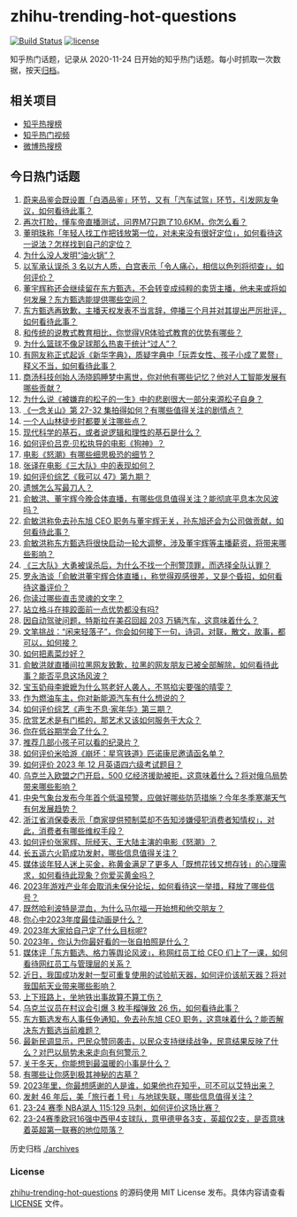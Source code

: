 # zhihu-trending-hot-questions

[![Build Status](https://github.com/justjavac/zhihu-trending-hot-questions/workflows/ci/badge.svg?branch=master)](https://github.com/justjavac/zhihu-trending-hot-questions/actions)
[![license](https://img.shields.io/github/license/justjavac/zhihu-trending-hot-questions)](https://github.com/justjavac/zhihu-trending-hot-questions/blob/master/LICENSE)

知乎热门话题，记录从 2020-11-24
日开始的知乎热门话题。每小时抓取一次数据，按天[归档](./archives)。

## 相关项目

- [知乎热搜榜](https://github.com/justjavac/zhihu-trending-top-search)
- [知乎热门视频](https://github.com/justjavac/zhihu-trending-hot-video)
- [微博热搜榜](https://github.com/justjavac/weibo-trending-hot-search)

## 今日热门话题

<!-- BEGIN -->
<!-- 最后更新时间 Sun Dec 17 2023 09:56:51 GMT+0800 (China Standard Time) -->

1. [蔚来品鉴会既设置「白酒品鉴」环节，又有「汽车试驾」环节，引发网友争议，如何看待此事？](https://www.zhihu.com/question/634980920)
1. [再次打脸，懂车帝直播测试，问界M7只跑了10.6KM，你怎么看？](https://www.zhihu.com/question/634950250)
1. [董明珠称「年轻人找工作把钱放第一位，对未来没有很好定位」，如何看待这一说法？怎样找到自己的定位？](https://www.zhihu.com/question/460116131)
1. [为什么没人发明“油火锅”？](https://www.zhihu.com/question/634457057)
1. [以军承认误杀 3 名以方人质，白宫表示「令人痛心，相信以色列将彻查」，如何评价？](https://www.zhihu.com/question/635167809)
1. [董宇辉称还会继续留在东方甄选，不会转变成纯粹的卖货主播，他未来或将如何发展？东方甄选能提供哪些空间？](https://www.zhihu.com/question/635234785)
1. [东方甄选再致歉，主播天权发表不当言辞，停播三个月并对其提出严厉批评，如何看待此事？](https://www.zhihu.com/question/635192906)
1. [和传统的说教式教育相比，你觉得VR体验式教育的优势有哪些？](https://www.zhihu.com/question/635207318)
1. [为什么篮球不像足球那么热衷于统计“过人”？](https://www.zhihu.com/question/634566270)
1. [有网友称正式起诉《新华字典》，质疑字典中「玩弄女性、孩子小成了累赘」释义不当，如何看待此事？](https://www.zhihu.com/question/635142295)
1. [商汤科技创始人汤晓鸥睡梦中离世，你对他有哪些记忆？他对人工智能发展有哪些贡献？](https://www.zhihu.com/question/635189787)
1. [为什么说《被嫌弃的松子的一生》中的悲剧很大一部分来源松子自身？](https://www.zhihu.com/question/534551718)
1. [《一念关山》第 27-32 集拍得如何？有哪些值得关注的剧情点？](https://www.zhihu.com/question/634691121)
1. [一个人山林徒步时都要关注哪些点？](https://www.zhihu.com/question/630771896)
1. [现代科学的基石，或者说逻辑和理性的基石是什么？](https://www.zhihu.com/question/541029773)
1. [如何评价吕克·贝松执导的电影《狗神》？](https://www.zhihu.com/question/634817344)
1. [电影《怒潮》有哪些细思极恐的细节？](https://www.zhihu.com/question/635039753)
1. [张译在电影《三大队》中的表现如何？](https://www.zhihu.com/question/634814356)
1. [如何评价综艺《我可以 47》第九期？](https://www.zhihu.com/question/635195824)
1. [遗憾怎么写最刀人？](https://www.zhihu.com/question/625604497)
1. [俞敏洪、董宇辉今晚合体直播，有哪些信息值得关注？能彻底平息本次风波吗？](https://www.zhihu.com/question/635225975)
1. [俞敏洪称免去孙东旭 CEO 职务与董宇辉无关，孙东旭还会为公司做贡献，如何看待此事？](https://www.zhihu.com/question/635233189)
1. [俞敏洪称东方甄选将很快启动一轮大调整，涉及董宇辉等主播薪资，将带来哪些影响？](https://www.zhihu.com/question/635252659)
1. [《三大队》大勇被误杀后，为什么不找一个刑警顶罪，而选择全队认罪？](https://www.zhihu.com/question/634216846)
1. [罗永浩谈「俞敏洪董宇辉合体直播」，称觉得观感很差，又是个昏招，如何看待这番评价？](https://www.zhihu.com/question/635250749)
1. [你读过哪些直击灵魂的文字？](https://www.zhihu.com/question/623411870)
1. [站立格斗在摔跤面前一点优势都没有吗?](https://www.zhihu.com/question/629239085)
1. [因自动驾驶问题，特斯拉在美召回超 203 万辆汽车，这意味着什么？](https://www.zhihu.com/question/634747580)
1. [文笔挑战：“闲来轻落子”，你会如何接下一句，诗词，对联，散文，故事，都可以，如何接？](https://www.zhihu.com/question/635197753)
1. [如何把素菜炒好？](https://www.zhihu.com/question/292059841)
1. [俞敏洪就直播间拉黑网友致歉，拉黑的网友朋友已被全部解除，如何看待此事？能否平息这场风波？](https://www.zhihu.com/question/635192077)
1. [宝玉奶母李嬷嬷为什么骂老好人袭人，不骂掐尖要强的晴雯？](https://www.zhihu.com/question/588826280)
1. [作为燃油车主，你对新能源汽车有什么想说的？](https://www.zhihu.com/question/633164767)
1. [如何评价综艺《声生不息·家年华》第三期？](https://www.zhihu.com/question/635155478)
1. [欣赏艺术是有门槛的，那艺术又该如何服务于大众？](https://www.zhihu.com/question/634215270)
1. [你在低谷期学会了什么？](https://www.zhihu.com/question/630363339)
1. [推荐几部小孩子可以看的纪录片？](https://www.zhihu.com/question/468884754)
1. [如何评价米哈游《崩坏：星穹铁道》匹诺康尼邀请函名单？](https://www.zhihu.com/question/635074212)
1. [如何评价 2023 年 12 月英语四六级考试题目？](https://www.zhihu.com/question/635155057)
1. [乌克兰入欧盟之门开启，500 亿经济援助被拒，这意味着什么？将对俄乌局势带来哪些影响？](https://www.zhihu.com/question/635141287)
1. [中央气象台发布今年首个低温预警，应做好哪些防范措施？今年冬季寒潮天气有何发展趋势？](https://www.zhihu.com/question/635147553)
1. [浙江省消保委表示「商家提供预制菜却不告知涉嫌侵犯消费者知情权」，对此，消费者有哪些维权手段？](https://www.zhihu.com/question/635034917)
1. [如何评价张家辉、阮经天、王大陆主演的电影《怒潮》？](https://www.zhihu.com/question/634820167)
1. [长五遥六火箭成功发射，哪些信息值得关注？](https://www.zhihu.com/question/635091679)
1. [媒体谈年轻人迷上买金，称黄金满足了更多人「既想花钱又想存钱」的心理需求，如何看待此现象？你爱买黄金吗？](https://www.zhihu.com/question/634959323)
1. [2023年游戏产业年会取消未保分论坛，如何看待这一举措，释放了哪些信号？](https://www.zhihu.com/question/635156136)
1. [既然哈利波特是混血，为什么马尔福一开始想和他交朋友？](https://www.zhihu.com/question/543412098)
1. [你心中2023年度最佳动画是什么？](https://www.zhihu.com/question/632383378)
1. [2023年大家给自己定了什么目标呢?](https://www.zhihu.com/question/635147154)
1. [2023年，你认为你最好看的一张自拍照是什么？](https://www.zhihu.com/question/634201136)
1. [媒体评「东方甄选、格力等舆论风波」，称网红员工给 CEO 们上了一课，如何看待网红员工与管理层的关系？](https://www.zhihu.com/question/635020362)
1. [近日，我国成功发射一型可重复使用的试验航天器，如何评价该航天器？将对我国航天业带来哪些影响？](https://www.zhihu.com/question/634951080)
1. [上下班路上，坐地铁出事故算不算工伤？](https://www.zhihu.com/question/634881285)
1. [乌克兰议员在村议会引爆 3 枚手榴弹致 26 伤，如何看待此事？](https://www.zhihu.com/question/635168462)
1. [东方甄选发布人事任免通知，免去孙东旭 CEO 职务，这意味着什么？能否解决东方甄选当前难题？](https://www.zhihu.com/question/635151178)
1. [最新民调显示，巴民众赞同袭击，以民众支持继续战争，民意结果反映了什么？对巴以局势未来走向有何警示？](https://www.zhihu.com/question/635040282)
1. [关于冬天，你能想到最温暖的小事是什么？](https://www.zhihu.com/question/635141699)
1. [有哪些让你感到极其神秘的古墓？](https://www.zhihu.com/question/592475317)
1. [2023年里，你最想感谢的人是谁，如果他也在知乎，可不可以艾特出来？](https://www.zhihu.com/question/634974906)
1. [发射 46 年后，美「旅行者 1 号」与地球失联，哪些信息值得关注？](https://www.zhihu.com/question/635023004)
1. [23-24 赛季 NBA湖人 115:129 马刺，如何评价这场比赛？](https://www.zhihu.com/question/635130248)
1. [23-24赛季欧冠16强中西甲4支球队，意甲德甲各3支，英超仅2支，是否意味着英超第一联赛的地位陨落？](https://www.zhihu.com/question/634816402)

<!-- END -->

历史归档 [./archives](./archives)

### License

[zhihu-trending-hot-questions](https://github.com/justjavac/zhihu-trending-hot-questions)
的源码使用 MIT License 发布。具体内容请查看 [LICENSE](./LICENSE) 文件。
